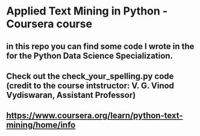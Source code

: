 # Applied Text Mining in Python - Coursera course
## in this repo you can find some code I wrote in the for the Python Data Science Specialization. 
## Check out the check_your_spelling.py code (credit to the course intstructor: V. G. Vinod Vydiswaran, Assistant Professor)

## https://www.coursera.org/learn/python-text-mining/home/info

